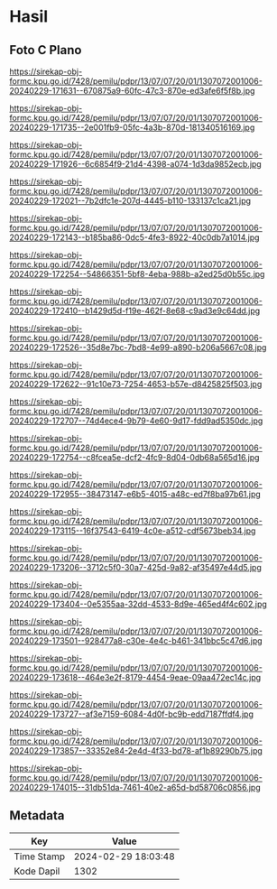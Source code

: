 # Hasil

## Foto C Plano

https://sirekap-obj-formc.kpu.go.id/7428/pemilu/pdpr/13/07/07/20/01/1307072001006-20240229-171631--670875a9-60fc-47c3-870e-ed3afe6f5f8b.jpg

https://sirekap-obj-formc.kpu.go.id/7428/pemilu/pdpr/13/07/07/20/01/1307072001006-20240229-171735--2e001fb9-05fc-4a3b-870d-181340516169.jpg

https://sirekap-obj-formc.kpu.go.id/7428/pemilu/pdpr/13/07/07/20/01/1307072001006-20240229-171926--6c6854f9-21d4-4398-a074-1d3da9852ecb.jpg

https://sirekap-obj-formc.kpu.go.id/7428/pemilu/pdpr/13/07/07/20/01/1307072001006-20240229-172021--7b2dfc1e-207d-4445-b110-133137c1ca21.jpg

https://sirekap-obj-formc.kpu.go.id/7428/pemilu/pdpr/13/07/07/20/01/1307072001006-20240229-172143--b185ba86-0dc5-4fe3-8922-40c0db7a1014.jpg

https://sirekap-obj-formc.kpu.go.id/7428/pemilu/pdpr/13/07/07/20/01/1307072001006-20240229-172254--54866351-5bf8-4eba-988b-a2ed25d0b55c.jpg

https://sirekap-obj-formc.kpu.go.id/7428/pemilu/pdpr/13/07/07/20/01/1307072001006-20240229-172410--b1429d5d-f19e-462f-8e68-c9ad3e9c64dd.jpg

https://sirekap-obj-formc.kpu.go.id/7428/pemilu/pdpr/13/07/07/20/01/1307072001006-20240229-172526--35d8e7bc-7bd8-4e99-a890-b206a5667c08.jpg

https://sirekap-obj-formc.kpu.go.id/7428/pemilu/pdpr/13/07/07/20/01/1307072001006-20240229-172622--91c10e73-7254-4653-b57e-d8425825f503.jpg

https://sirekap-obj-formc.kpu.go.id/7428/pemilu/pdpr/13/07/07/20/01/1307072001006-20240229-172707--74d4ece4-9b79-4e60-9d17-fdd9ad5350dc.jpg

https://sirekap-obj-formc.kpu.go.id/7428/pemilu/pdpr/13/07/07/20/01/1307072001006-20240229-172754--c8fcea5e-dcf2-4fc9-8d04-0db68a565d16.jpg

https://sirekap-obj-formc.kpu.go.id/7428/pemilu/pdpr/13/07/07/20/01/1307072001006-20240229-172955--38473147-e6b5-4015-a48c-ed7f8ba97b61.jpg

https://sirekap-obj-formc.kpu.go.id/7428/pemilu/pdpr/13/07/07/20/01/1307072001006-20240229-173115--16f37543-6419-4c0e-a512-cdf5673beb34.jpg

https://sirekap-obj-formc.kpu.go.id/7428/pemilu/pdpr/13/07/07/20/01/1307072001006-20240229-173206--3712c5f0-30a7-425d-9a82-af35497e44d5.jpg

https://sirekap-obj-formc.kpu.go.id/7428/pemilu/pdpr/13/07/07/20/01/1307072001006-20240229-173404--0e5355aa-32dd-4533-8d9e-465ed4f4c602.jpg

https://sirekap-obj-formc.kpu.go.id/7428/pemilu/pdpr/13/07/07/20/01/1307072001006-20240229-173501--928477a8-c30e-4e4c-b461-341bbc5c47d6.jpg

https://sirekap-obj-formc.kpu.go.id/7428/pemilu/pdpr/13/07/07/20/01/1307072001006-20240229-173618--464e3e2f-8179-4454-9eae-09aa472ec14c.jpg

https://sirekap-obj-formc.kpu.go.id/7428/pemilu/pdpr/13/07/07/20/01/1307072001006-20240229-173727--af3e7159-6084-4d0f-bc9b-edd7187ffdf4.jpg

https://sirekap-obj-formc.kpu.go.id/7428/pemilu/pdpr/13/07/07/20/01/1307072001006-20240229-173857--33352e84-2e4d-4f33-bd78-af1b89290b75.jpg

https://sirekap-obj-formc.kpu.go.id/7428/pemilu/pdpr/13/07/07/20/01/1307072001006-20240229-174015--31db51da-7461-40e2-a65d-bd58706c0856.jpg


## Metadata

| Key        | Value               |
| ---------- | ------------------- |
| Time Stamp | 2024-02-29 18:03:48 |
| Kode Dapil | 1302                |



